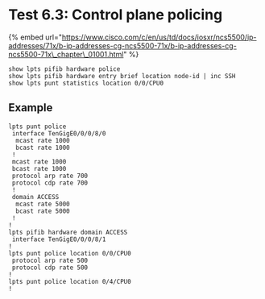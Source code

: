 # Test 6.3: Control plane policing

{% embed url="https://www.cisco.com/c/en/us/td/docs/iosxr/ncs5500/ip-addresses/71x/b-ip-addresses-cg-ncs5500-71x/b-ip-addresses-cg-ncs5500-71x\_chapter\_01001.html" %}

```text
show lpts pifib hardware police
show lpts pifib hardware entry brief location node-id | inc SSH
show lpts punt statistics location 0/0/CPU0
```

## Example

```text
lpts punt police
 interface TenGigE0/0/0/8/0
  mcast rate 1000
  bcast rate 1000
 !
 mcast rate 1000
 bcast rate 1000
 protocol arp rate 700
 protocol cdp rate 700
 !
 domain ACCESS
  mcast rate 5000
  bcast rate 5000
 !
!
lpts pifib hardware domain ACCESS
 interface TenGigE0/0/0/8/1
!
lpts punt police location 0/0/CPU0
 protocol arp rate 500
 protocol cdp rate 500
!
lpts punt police location 0/4/CPU0
!
```

